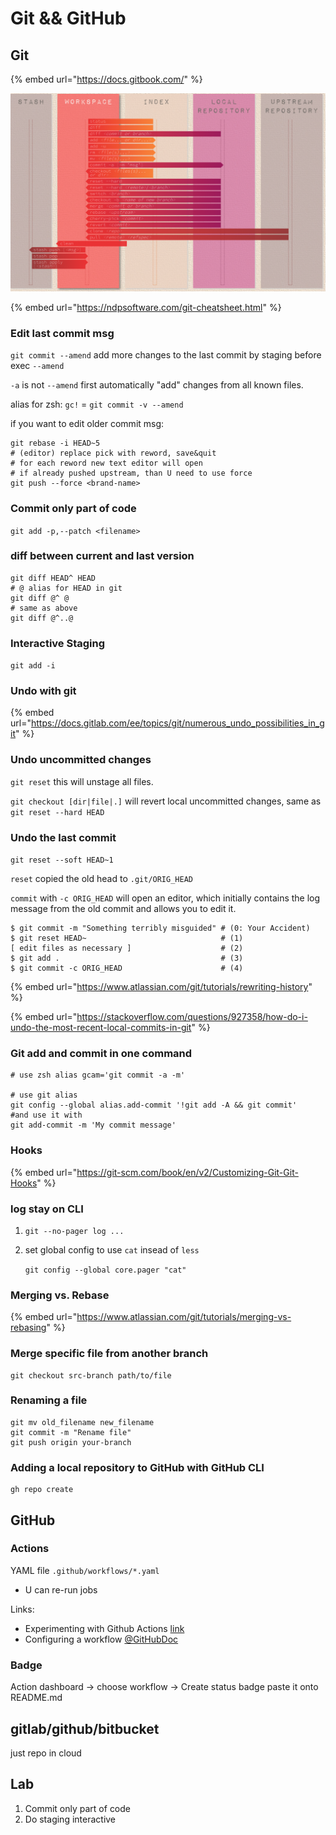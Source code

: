 # Git && GitHub

## Git

{% embed url="https://docs.gitbook.com/" %}

![](../.gitbook/assets/git.png)

{% embed url="https://ndpsoftware.com/git-cheatsheet.html" %}

### Edit last commit msg

`git commit --amend` add more changes to the last commit by staging before exec `--amend`

`-a` is not `--amend` first automatically "add" changes from all known files.

alias for zsh: `gc!` = `git commit -v --amend`

if you want to edit older commit msg:

```
git rebase -i HEAD~5
# (editor) replace pick with reword, save&quit
# for each reword new text editor will open
# if already pushed upstream, than U need to use force
git push --force <brand-name>
```

### Commit only part of code

`git add -p,--patch <filename>`

### diff between current and last version

```
git diff HEAD^ HEAD
# @ alias for HEAD in git
git diff @^ @
# same as above
git diff @^..@
```

### Interactive Staging

`git add -i`

### Undo with git

{% embed url="https://docs.gitlab.com/ee/topics/git/numerous_undo_possibilities_in_git" %}

### Undo uncommitted changes

`git reset` this will unstage all files.

`git checkout [dir|file|.]` will revert local uncommitted changes, same as `git reset --hard HEAD`

### Undo the last commit

`git reset --soft HEAD~1`

`reset` copied the old head to `.git/ORIG_HEAD`

`commit` with `-c ORIG_HEAD` will open an editor, which initially contains the log message from the old commit and allows you to edit it.

```
$ git commit -m "Something terribly misguided" # (0: Your Accident)
$ git reset HEAD~                              # (1)
[ edit files as necessary ]                    # (2)
$ git add .                                    # (3)
$ git commit -c ORIG_HEAD                      # (4)
```

{% embed url="https://www.atlassian.com/git/tutorials/rewriting-history" %}

{% embed url="https://stackoverflow.com/questions/927358/how-do-i-undo-the-most-recent-local-commits-in-git" %}

### Git add and commit in one command

```
# use zsh alias gcam='git commit -a -m'

# use git alias
git config --global alias.add-commit '!git add -A && git commit'
#and use it with
git add-commit -m 'My commit message'
```

### Hooks

{% embed url="https://git-scm.com/book/en/v2/Customizing-Git-Git-Hooks" %}

### log stay on CLI

1. `git --no-pager log ...`&#x20;
2.  &#x20;set global config to use `cat` insead of `less`&#x20;

    `git config --global core.pager "cat"`

### Merging vs. Rebase

{% embed url="https://www.atlassian.com/git/tutorials/merging-vs-rebasing" %}

### Merge specific file from another branch

```
git checkout src-branch path/to/file
```

### Renaming a file <a href="#renaming-a-file-using-the-command-line" id="renaming-a-file-using-the-command-line"></a>

```
git mv old_filename new_filename
git commit -m "Rename file"
git push origin your-branch
```

### Adding a local repository to GitHub with GitHub CLI <a href="#adding-a-local-repository-to-github-with-github-cli" id="adding-a-local-repository-to-github-with-github-cli"></a>

```
gh repo create
```

## GitHub

### Actions

YAML file `.github/workflows/*.yaml`

* U can re-run jobs

Links:

* Experimenting with Github Actions [link](https://seandavi.github.io/post/learning-github-actions/)
* Configuring a workflow [@GitHubDoc](https://help.github.com/en/actions/configuring-and-managing-workflows/configuring-a-workflow#adding-a-workflow-status-badge-to-your-repository)

### Badge

Action dashboard -> choose workflow -> Create status badge paste it onto README.md

## gitlab/github/bitbucket

just repo in cloud

## Lab

1. Commit only part of code
2. Do staging interactive
